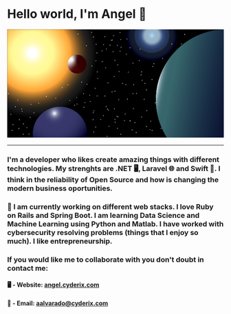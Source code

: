 # Hello world, I'm Angel 🚀

<img src="img.png">
<hr>

### I'm a developer who likes create amazing things with different technologies. My strenghts are .NET 🖥, Laravel 🌐 and Swift 📱. I think in the reliability of Open Source and how is changing the modern business oportunities. 
### 🔭 I am currently working on different web stacks. I love Ruby on Rails and Spring Boot. I am learning Data Science and Machine Learning using Python and Matlab. I have worked with cybersecurity resolving problems (things that I enjoy so much). I like entrepreneurship. 
### If you would like me to collaborate with you don't doubt in contact me:

 #### 🖥 - Website: <a href="https://angel.cyderix.com">angel.cyderix.com</a>
 #### 📧 - Email: <a href="mailto:aalvarado@cyderix.com">aalvarado@cyderix.com</a>
 
<!--
**AngelAngelopoulos/AngelAngelopoulos** is a ✨ _special_ ✨ repository because its `README.md` (this file) appears on your GitHub profile.

Here are some ideas to get you started:

- 🔭 I’m currently working on ...
- 🌱 I’m currently learning ...
- 👯 I’m looking to collaborate on ...
- 🤔 I’m looking for help with ...
- 💬 Ask me about ...
- 📫 How to reach me: ...
- 😄 Pronouns: ...
- ⚡ Fun fact: ...
-->
